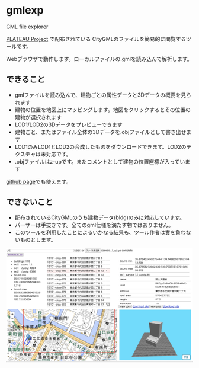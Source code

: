 # gmlexp
GML file explorer

[PLATEAU Project](https://www.mlit.go.jp/plateau/) で配布されている CityGMLのファイルを簡易的に閲覧するツールです。 

Webブラウザで動作します。ローカルファイルの.gmlを読み込んで解析します。

## できること

 - gmlファイルを読み込んで、建物ごとの属性データと3Dデータの概要を見られます
 - 建物の位置を地図上にマッピングします。地図をクリックするとその位置の建物が選択されます
 - LOD1/LOD2の3Dデータをプレビューできます
 - 建物ごと、またはファイル全体の3Dデータを.objファイルとして書き出せます
 - LOD1のみLOD1とLOD2の合成したものをダウンロードできます。LOD2のテクスチャは未対応です。
 - .objファイルはz-upです。またコメントとして建物の位置座標が入っています
 
[github page](https://wakufactory.github.io/gmlexp/index.html)でも使えます。

## できないこと

 - 配布されているCityGMLのうち建物データ(bldg)のみに対応しています。
 - パーサーは手抜きです。全てのgml仕様を満たす物ではありません。
 - このツールを利用したことによるいかなる結果も、ツール作者は責を負わないものとします。

![screen](screen.jpg)
